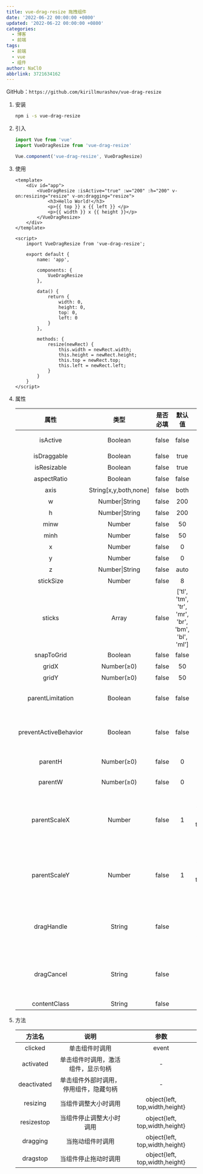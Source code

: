 ```yaml
---
title: vue-drag-resize 拖拽组件
date: '2022-06-22 00:00:00 +0800'
updated: '2022-06-22 00:00:00 +0800'
categories:
  - 博客
  - 前端
tags:
  - 前端
  - vue
  - 组件
author: NaClO
abbrlink: 3721634162
---
```


GitHub：``https://github.com/kirillmurashov/vue-drag-resize``

1. 安装

   ```bash
   npm i -s vue-drag-resize
   ```

2. 引入

   ```js
   import Vue from 'vue'
   import VueDragResize from 'vue-drag-resize'
   
   Vue.component('vue-drag-resize', VueDragResize)
   ```

3. 使用

   ```vue
   <template>
       <div id="app">
           <VueDragResize :isActive="true" :w="200" :h="200" v-on:resizing="resize" v-on:dragging="resize">
               <h3>Hello World!</h3>
               <p>{{ top }} х {{ left }} </p>
               <p>{{ width }} х {{ height }}</p>
           </VueDragResize>
       </div>
   </template>
   
   <script>
       import VueDragResize from 'vue-drag-resize';
   
       export default {
           name: 'app',
   
           components: {
               VueDragResize
           },
   
           data() {
               return {
                   width: 0,
                   height: 0,
                   top: 0,
                   left: 0
               }
           },
   
           methods: {
               resize(newRect) {
                   this.width = newRect.width;
                   this.height = newRect.height;
                   this.top = newRect.top;
                   this.left = newRect.left;
               }
           }
       }
   </script>
   ```

4. 属性

   |         属性          |         类型          | 是否必填 |                      默认值                      |                                 描述                                 |
   | :-------------------: | :-------------------: | :------: | :----------------------------------------------: | :------------------------------------------------------------------: |
   |       isActive        |        Boolean        |  false   |                      false                       |                          是否应处于活动状态                          |
   |      isDraggable      |        Boolean        |  false   |                       true                       |                               能否拖拽                               |
   |      isResizable      |        Boolean        |  false   |                       true                       |                               能否缩放                               |
   |      aspectRatio      |        Boolean        |  false   |                      false                       |                             等比缩放(坑)                             |
   |         axis          | String[x,y,both,none] |  false   |                       both                       |                             可拖动的方向                             |
   |           w           |    Number\|String     |  false   |                       200                        |                               初始宽度                               |
   |           h           |    Number\|String     |  false   |                       200                        |                               初始高度                               |
   |         minw          |        Number         |  false   |                        50                        |                               最小宽度                               |
   |         minh          |        Number         |  false   |                        50                        |                               最小高度                               |
   |           x           |        Number         |  false   |                        0                         |                              初始X位置                               |
   |           y           |        Number         |  false   |                        0                         |                              初始Y位置                               |
   |           z           |    Number\|String     |  false   |                       auto                       |                                 层级                                 |
   |       stickSize       |        Number         |  false   |                        8                         |                            拖拽节点的大小                            |
   |        sticks         |         Array         |  false   | ['tl', 'tm', 'tr', 'mr', 'br', 'bm', 'bl', 'ml'] |                    定义句柄数组以限制元素大小调整                    |
   |      snapToGrid       |        Boolean        |  false   |                      false                       |                             是否贴合网格                             |
   |         gridX         |      Number(≥0)       |  false   |                        50                        |                             定义网格宽度                             |
   |         gridY         |      Number(≥0)       |  false   |                        50                        |                             定义网格高度                             |
   |   parentLimitation    |        Boolean        |  false   |                      false                       |                    将组件更改的范围限制为其父大小                    |
   | preventActiveBehavior |        Boolean        |  false   |                      false                       |            通过单击组件并单击组件区域外部来禁用组件的行为            |
   |        parentH        |      Number(≥0)       |  false   |                        0                         |                      父元素的初始高度, 指定边界                      |
   |        parentW        |      Number(≥0)       |  false   |                        0                         |                      父元素的初始宽度, 指定边界                      |
   |     parentScaleX      |        Number         |  false   |                        1                         | 定义初始水平比例或父元素。父级的transform:scale（）css定义中的值相同 |
   |     parentScaleY      |        Number         |  false   |                        1                         | 定义初始垂直比例或父元素。父级的transform:scale（）css定义中的值相同 |
   |      dragHandle       |        String         |  false   |                                                  |     定义应该用于拖动组件的选择器，即可以触发拖拽事件的元素选择器     |
   |      dragCancel       |        String         |  false   |                                                  | 定义应该用于防止拖动初始化的选择器，即不可以触发拖拽事件的元素选择器 |
   |     contentClass      |        String         |  false   |                                                  |                               添加类名                               |

5. 方法

   |   方法名    |                  说明                  |              参数              |
   | :---------: | :------------------------------------: | :----------------------------: |
   |   clicked   |             单击组件时调用             |             event              |
   |  activated  |   单击组件时调用，激活组件，显示句柄   |               -                |
   | deactivated | 单击组件外部时调用，停用组件，隐藏句柄 |               -                |
   |  resizing   |          当组件调整大小时调用          | object{left, top,width,height} |
   | resizestop  |        当组件停止调整大小时调用        | object{left, top,width,height} |
   |  dragging   |            当拖动组件时调用            | object{left, top,width,height} |
   |  dragstop   |          当组件停止拖动时调用          | object{left, top,width,height} |

